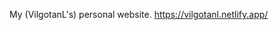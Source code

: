 My (VilgotanL's) personal website. https://vilgotanl.netlify.app/

<!-- Some projects within my website may have licenses that let you use them in certain ways, such as modifying and using them in your projects under certain conditions. If no license is specified, this website may be helpful: https://choosealicense.com/no-permission/ -->